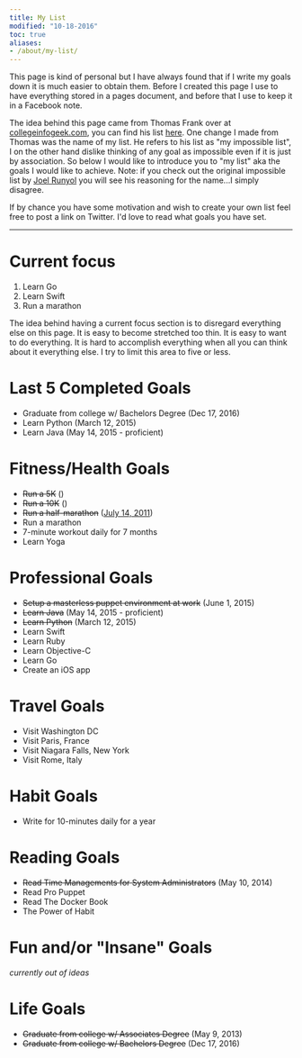 ```yaml
---
title: My List
modified: "10-18-2016"
toc: true
aliases:
- /about/my-list/
---
```


This page is kind of personal but I have always found that if I write my goals down it is much easier to obtain them. Before I created this page I use to have everything stored in a pages document, and before that I use to keep it in a Facebook note.

The idea behind this page came from Thomas Frank over at [collegeinfogeek.com](http://collegeinfogeek.com), you can find his list [here](http://collegeinfogeek.com/about/meet-the-author/my-impossible-list/). One change I made from Thomas was the name of my list. He refers to his list as "my impossible list", I on the other hand dislike thinking of any goal as impossible even if it is just by association. So below I would like to introduce you to "my list" aka the goals I would like to achieve. Note: if you check out the original impossible list by [Joel Runyol](http://impossiblehq.com/impossible-list) you will see his reasoning for the name...I simply disagree.


If by chance you have some motivation and wish to create your own list feel free to post a link on Twitter. I'd love to read what goals you have set.


---

# Current focus

1. Learn Go
1. Learn Swift
1. Run a marathon

The idea behind having a current focus section is to disregard everything else on this page. It is easy to become stretched too thin. It is easy to want to do everything. It is hard to accomplish everything when all you can think about it everything else. I try to limit this area to five or less.

# Last 5 Completed Goals

* Graduate from college w/ Bachelors Degree (Dec 17, 2016)
* Learn Python (March 12, 2015)
* Learn Java (May 14, 2015 - proficient)

# Fitness/Health Goals

* <del>Run a 5K</del> ()
* <del>Run a 10K</del> ()
* <del>Run a half-marathon</del> ([July 14, 2011](http://runkeeper.com/user/clburlison/activity/47599499))
* Run a marathon
* 7-minute workout daily for 7 months
* Learn Yoga

# Professional Goals

* <del>Setup a masterless puppet environment at work</del> (June 1, 2015)
* <del>Learn Java</del> (May 14, 2015 - proficient)
* <del>Learn Python</del> (March 12, 2015)
* Learn Swift
* Learn Ruby
* Learn Objective-C
* Learn Go
* Create an iOS app

# Travel Goals

* Visit Washington DC
* Visit Paris, France
* Visit Niagara Falls, New York
* Visit Rome, Italy

# Habit Goals

* Write for 10-minutes daily for a year

# Reading Goals

* <del>Read Time Managements for System Administrators</del> (May 10, 2014)
* Read Pro Puppet
* Read The Docker Book
* The Power of Habit

# Fun and/or "Insane" Goals

_currently out of ideas_

# Life Goals

* <del>Graduate from college w/ Associates Degree</del> (May 9, 2013)
* <del>Graduate from college w/ Bachelors Degree</del> (Dec 17, 2016)
